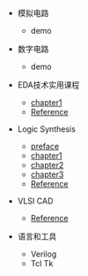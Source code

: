 * 模拟电路
  * demo

* 数字电路
  * demo

* EDA技术实用课程
  * [chapter1](./docs/EDA/chapter1.md)
  * [Reference](./docs/EDA/reference.md)

* Logic Synthesis
  * [preface](./docs/Logic_Synthesis/preface.md)
  * [chapter1](./docs/Logic_Synthesis/chapter1.md)
  * [chapter2](./docs/Logic_Synthesis/chapter2.md)
  * [chapter3](./docs/Logic_Synthesis/chapter3.md)
  * [Reference](./docs/Logic_Synthesis/reference.md)

* VLSI CAD
  * [Reference](./docs/VLSI_CAD/reference.md)

* 语言和工具
  * Verilog
  * Tcl Tk